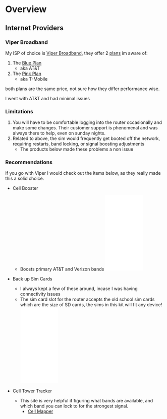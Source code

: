# Overview


## Internet Providers

### Viper Broadband

My ISP of choice is [Viper Broadband](https://www.viperbroadband.com/), they offer 2 [plans](https://www.viperbroadband.com/#our-plans) im aware of:
1. The [Blue Plan](https://www.viperbroadband.com/product/blue-plan/)
   - aka AT&T
2. The [Pink Plan](https://www.viperbroadband.com/product/pink-plan/)
   - aka T-Mobile

both plans are the same price, not sure how they differ performance wise.

I went with AT&T and had minimal issues

### Limitations
1. You will have to be comfortable logging into the router occasionally and make some changes. Their customer support is phenomenal and was always there to help, even on sunday nights. 
2. Related to above, the sim would frequently get booted off the network, requiring restarts, band locking, or signal boosting adjustments
   - The products below made these problems a non issue

### Recommendations

If you go with Viper I would check out the items below, as they really made this a solid choice. 

- Cell Booster
  - Boosts primary AT&T and Verizon bands
    <iframe style="width:120px;height:240px;" marginwidth="0" marginheight="0" scrolling="no" frameborder="0" src="//ws-na.amazon-adsystem.com/widgets/q?ServiceVersion=20070822&OneJS=1&Operation=GetAdHtml&MarketPlace=US&source=ac&ref=qf_sp_asin_til&ad_type=product_link&tracking_id=itsmyfirstnam-20&marketplace=amazon&amp;region=US&placement=B07ML28SWS&asins=B07ML28SWS&linkId=00f4a5fba07cf3dd5246b9bc182a0763&show_border=false&link_opens_in_new_window=false&price_color=333333&title_color=0066c0&bg_color=ffffff">
    </iframe>

- Back up Sim Cards
  - I always kept a few of these around, incase I was having connectivity issues
  - The sim card slot for the router accepts the old school sim cards which are the size of SD cards, the sims in this kit will fit any device!
    <iframe style="width:120px;height:240px;" marginwidth="0" marginheight="0" scrolling="no" frameborder="0" src="//ws-na.amazon-adsystem.com/widgets/q?ServiceVersion=20070822&OneJS=1&Operation=GetAdHtml&MarketPlace=US&source=ac&ref=tf_til&ad_type=product_link&tracking_id=itsmyfirstnam-20&marketplace=amazon&amp;region=US&placement=B071FM63JT&asins=B071FM63JT&linkId=2f08f72d0c7042d8db2cdd7b50fc2a4d&show_border=false&link_opens_in_new_window=false&price_color=333333&title_color=0066c0&bg_color=ffffff">
    </iframe>

- Cell Tower Tracker
  - This site is very helpful if figuring what bands are available, and which band you can lock to for the strongest signal. 
    - [Cell Mapper](https://www.cellmapper.net/map) 